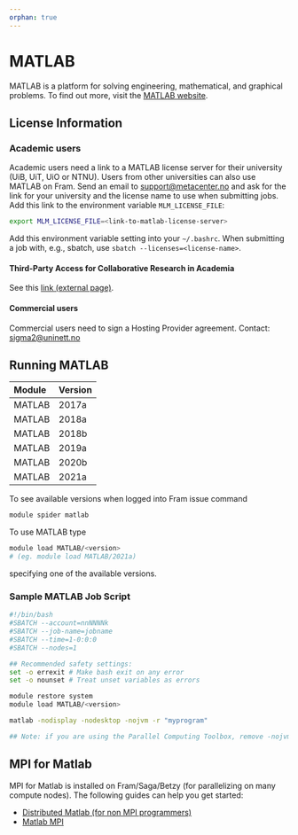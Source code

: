 ```yaml
---
orphan: true
---
```


# MATLAB

MATLAB is a platform for solving engineering, mathematical, and graphical
problems. To find out more, visit the [MATLAB
website](http://se.mathworks.com/help/matlab).

## License Information

### Academic users

Academic users need a link to a MATLAB license server for their university
(UiB, UiT, UiO or NTNU). Users from other universities can also use MATLAB on
Fram. Send an email to
<a href="mailto:support@metacenter.no?subject=Request for Matlab license link">
support@metacenter.no
</a>
and ask for the link for your university and the license name to use when
submitting jobs. Add this link to the environment variable `MLM_LICENSE_FILE`:

```bash
export MLM_LICENSE_FILE=<link-to-matlab-license-server>
```

Add this environment variable setting into your `~/.bashrc`.  When submitting
a job with, e.g., sbatch, use `sbatch --licenses=<license-name>`.


#### Third-Party Access for Collaborative Research in Academia
See this [link (external
page)](https://se.mathworks.com/support/collaborative-research-academia.html).

#### Commercial users
Commercial users need to sign a Hosting Provider agreement. Contact:
[sigma2@uninett.no](mailto:sigma2@uninett.no)

## Running MATLAB

| Module     | Version     |
| :------------- | :------------- |
| MATLAB |2017a|
| MATLAB |2018a|
| MATLAB |2018b|
| MATLAB |2019a|
| MATLAB |2020b|
| MATLAB |2021a|

To see available versions when logged into Fram issue command
```bash
module spider matlab
```
To use MATLAB type
```bash
module load MATLAB/<version>
# (eg. module load MATLAB/2021a)
```

specifying one of the available versions.

### Sample MATLAB Job Script
```bash
#!/bin/bash
#SBATCH --account=nnNNNNk
#SBATCH --job-name=jobname
#SBATCH --time=1-0:0:0
#SBATCH --nodes=1

## Recommended safety settings:
set -o errexit # Make bash exit on any error
set -o nounset # Treat unset variables as errors

module restore system
module load MATLAB/<version>

matlab -nodisplay -nodesktop -nojvm -r "myprogram"

## Note: if you are using the Parallel Computing Toolbox, remove -nojvm

```

## MPI for Matlab
MPI for Matlab is installed on Fram/Saga/Betzy (for parallelizing on many
compute nodes). The following guides can help you get started:
- [Distributed Matlab (for non MPI programmers)](https://www.hpc.ntnu.no/ntnu-hpc-group/matlab-for-hpc/distributed-matlab-using-mpi)
- [Matlab MPI](https://www.hpc.ntnu.no/ntnu-hpc-group/matlab-for-hpc/matlab-mpi)
